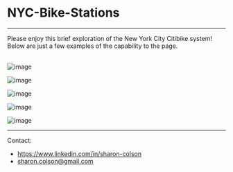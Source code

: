 # NYC-Bike-Stations
<hr>
Please enjoy this brief exploration of the New York City Citibike system! Below are just a few examples of the capability to the page. 

<br>
<br>

![image](https://user-images.githubusercontent.com/83737584/134778691-215b8f61-d786-449f-9ceb-042a91f9140b.png)

![image](https://user-images.githubusercontent.com/83737584/134778711-9d158da3-5b2d-4dcd-b7ea-7d2daee4199f.png)

![image](https://user-images.githubusercontent.com/83737584/134778727-c3cdb7fd-7230-4d46-8a09-257c59c4f892.png)

![image](https://user-images.githubusercontent.com/83737584/134778759-a23ed43e-50d5-4e19-bee4-79880ba754c5.png)

![image](https://user-images.githubusercontent.com/83737584/134778772-e5be8ba7-706d-47b6-8dff-df9f557c50ca.png)

<hr>

Contact:

* https://www.linkedin.com/in/sharon-colson
* sharon.colson@gmail.com

